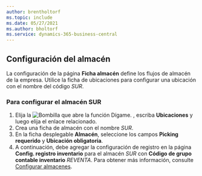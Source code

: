 ```yaml
---
author: brentholtorf
ms.topic: include
ms.date: 05/27/2021
ms.author: bholtorf
ms.service: dynamics-365-business-central
---
```

## Configuración del almacén

La configuración de la página **Ficha almacén** define los flujos de almacén de la empresa. Utilice la ficha de ubicaciones para configurar una ubicación con el nombre del código *SUR*.

### Para configurar el almacén SUR

1. Elija la ![Bombilla que abre la función Dígame.](../media/ui-search/search_small.png "Dígame qué desea hacer") , escriba **Ubicaciones** y luego elija el enlace relacionado.  
2. Crea una ficha de almacén con el nombre *SUR*.  
3. En la ficha desplegable **Almacén**, seleccione los campos **Picking requerido** y **Ubicación obligatoria**.
4. A continuación, debe agregar la configuración de registro en la página **Config. registro inventario** para el almacén *SUR* con **Código de grupo contable inventario** *REVENTA*. Para obtener más información, consulte [Configurar almacenes](../inventory-how-setup-locations.md).
